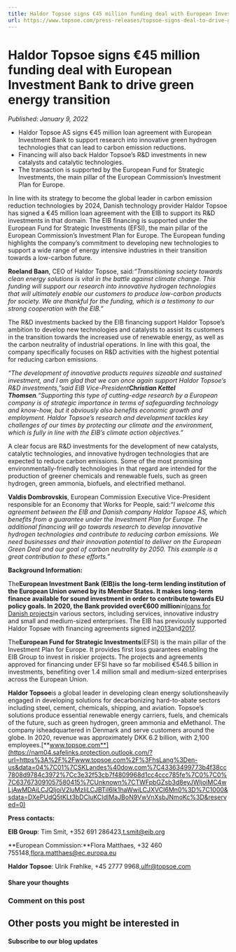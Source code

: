 ```yaml
---
title: Haldor Topsoe signs €45 million funding deal with European Investment Bank to drive green energy transition
url: https://www.topsoe.com/press-releases/topsoe-signs-deal-to-drive-green-energy-transition#main-content
---
```


# Haldor Topsoe signs €45 million funding deal with European Investment Bank to drive green energy transition

*Published: January 9, 2022*

- Haldor Topsoe AS signs €45 million loan agreement with European Investment Bank to support research into innovative green hydrogen technologies that can lead to carbon emission reductions.
- Financing will also back Haldor Topsoe’s R&D investments in new catalysts and catalytic technologies.
- The transaction is supported by the European Fund for Strategic Investments, the main pillar of the European Commission’s Investment Plan for Europe.

In line with its strategy to become the global leader in carbon emission reduction technologies by 2024, Danish technology provider Haldor Topsoe has signed a €45 million loan agreement with the EIB to support its R&D investments in that domain. The EIB financing is supported under the European Fund for Strategic Investments (EFSI), the main pillar of the European Commission’s Investment Plan for Europe. The European funding highlights the company’s commitment to developing new technologies to support a wide range of energy intensive industries in their transition towards a low-carbon future.

**Roeland Baan**, CEO of Haldor Topsoe, said:*“Transitioning society towards clean energy solutions is vital in the battle against climate change. This funding will support our research into innovative hydrogen technologies that will ultimately enable our customers to produce low-carbon products for society. We are thankful for the funding, which is a testimony to our strong cooperation with the EIB.”*

The R&D investments backed by the EIB financing support Haldor Topsoe’s ambition to develop new technologies and catalysts to assist its customers in the transition towards the increased use of renewable energy, as well as the carbon neutrality of industrial operations. In line with this goal, the company specifically focuses on R&D activities with the highest potential for reducing carbon emissions.

*“The development of innovative products requires sizeable and sustained investment, and I am glad that we can once again support Haldor Topsoe’s R&D investments,”*said EIB Vice-President**Christian Kettel Thomsen**.*“Supporting this type of cutting-edge research by a European company is of strategic importance in terms of safeguarding technology and know-how, but it obviously also benefits economic growth and employment. Haldor Topsoe’s research and development tackles key challenges of our times by protecting our climate and the environment, which is fully in line with the EIB’s climate action objectives.”*

A clear focus are R&D investments for the development of new catalysts, catalytic technologies, and innovative hydrogen technologies that are expected to reduce carbon emissions. Some of the most promising environmentally-friendly technologies in that regard are intended for the production of greener chemicals and renewable fuels, such as green hydrogen, green ammonia, biofuels, and electrified methanol.

**Valdis Dombrovskis**, European Commission Executive Vice-President responsible for an Economy that Works for People, said:*“I welcome this agreement between the EIB and Danish company Haldor Topsoe AS, which benefits from a guarantee under the Investment Plan for Europe. The additional financing will go towards research to develop innovative hydrogen technologies and contribute to reducing carbon emissions. We need businesses and their innovation potential to deliver on the European Green Deal and our goal of carbon neutrality by 2050. This example is a great contribution to these efforts.”*

**Background Information:**

The**European Investment Bank (EIB)**is the long-term lending institution of the European Union owned by its Member States. It makes long-term finance available for sound investment in order to contribute towards EU policy goals. In 2020, the Bank provided over**€600 million**in[loans for Danish projects](https://www.eib.org/en/projects/loans/index.htm?q=&sortColumn=loanParts.loanPartStatus.statusDate&sortDir=desc&pageNumber=0&itemPerPage=25&pageable=true&language=EN&defaultLanguage=EN&loanPartYearFrom=2020&loanPartYearTo=2020&orCountries.region=true&countries=DK&orCountries=true&orSectors=true)in various sectors, including services, innovative industry and small and medium-sized enterprises. The EIB has previously supported Haldor Topsøe with financing agreements signed in[2013](https://www.eib.org/en/press/all/2013-240-eib-boosts-danish-r-d-investment-in-catalytic-technologies)and[2017](https://www.eib.org/en/press/all/2017-382-investment-plan-for-europe-eib-finances-haldor-topsoes-sustainable-catalyst-research-and-development).

The**European Fund for Strategic Investments**(EFSI) is the main pillar of the Investment Plan for Europe. It provides first loss guarantees enabling the EIB Group to invest in riskier projects. The projects and agreements approved for financing under EFSI have so far mobilised €546.5 billion in investments, benefiting over 1.4 million small and medium-sized enterprises across the European Union.

**Haldor Topsoe**is a global leader in developing clean energy solutionsheavily engaged in developing solutions for decarbonizing hard-to-abate sectors including steel, cement, chemicals, shipping, and aviation. Topsoe’s solutions produce essential renewable energy carriers, fuels, and chemicals of the future, such as green hydrogen, green ammonia and eMethanol. The company isheadquartered in Denmark and serve customers around the globe. In 2020, revenue was approximately DKK 6.2 billion, with 2,100 employees.[**www.topsoe.com**](https://nam04.safelinks.protection.outlook.com/?url=https%3A%2F%2Fwww.topsoe.com%2F%3FhsLang%3Den-us&data=04%7C01%7CSKLandes%40dow.com%7C43363499773b4f38cc7808d9784c3972%7Cc3e32f53cb7f4809968d1cc4ccc785fe%7C0%7C0%7C637673091057580415%7CUnknown%7CTWFpbGZsb3d8eyJWIjoiMC4wLjAwMDAiLCJQIjoiV2luMzIiLCJBTiI6Ik1haWwiLCJXVCI6Mn0%3D%7C1000&sdata=DXePUdQ5tKLt3bDCluKCIdIMaJBoN9VwVnXsbJNmoKc%3D&reserved=0)

**Press contacts:**

**EIB Group**: Tim Smit, +352 691 286423,[t.smit@eib.org](mailto:t.smit@eib.org)

**European Commission:**Flora Matthaes, +32 460 755148,[flora.matthaes@ec.europa.eu](mailto:flora.matthaes@ec.europa.eu)

**Haldor Topsoe**: Ulrik Frøhlke, +45 2777 9968,[ulfr@topsoe.com](mailto:ulfr@topsoe.com)

#### Share your thoughts

### Comment on this post

## Other posts you might be interested in

#### Subscribe to our blog updates